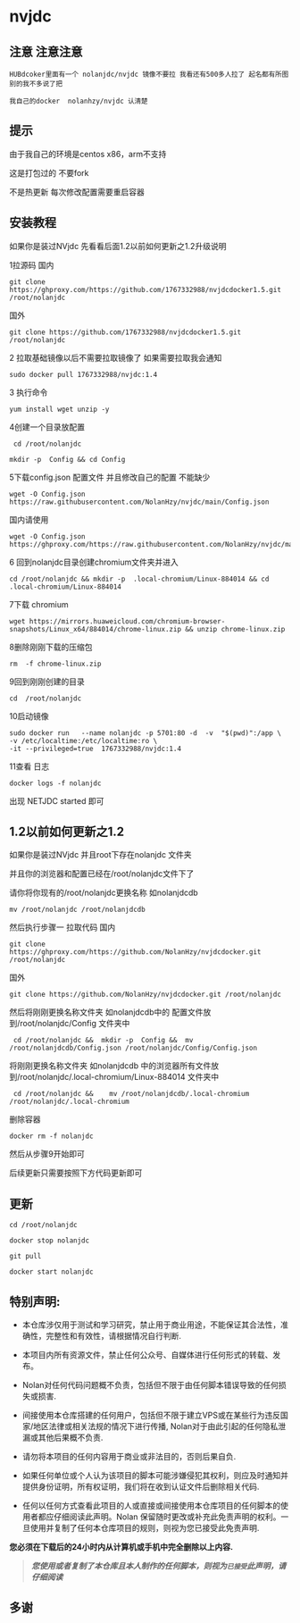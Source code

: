 # nvjdc


## 注意 注意注意
    HUBdcoker里面有一个 nolanjdc/nvjdc 镜像不要拉 我看还有500多人拉了 起名都有所图 别的我不多说了把

    我自己的docker  nolanhzy/nvjdc 认清楚
## 提示

由于我自己的环境是centos x86，arm不支持

这是打包过的 不要fork

不是热更新 每次修改配置需要重启容器


## 安装教程

如果你是装过NVjdc 先看看后面1.2以前如何更新之1.2升级说明

1拉源码
国内
```
git clone https://ghproxy.com/https://github.com/1767332988/nvjdcdocker1.5.git /root/nolanjdc
```
国外
```
git clone https://github.com/1767332988/nvjdcdocker1.5.git /root/nolanjdc
```


2 拉取基础镜像以后不需要拉取镜像了 如果需要拉取我会通知
```
sudo docker pull 1767332988/nvjdc:1.4
```

3 执行命令

```
yum install wget unzip -y
```

4创建一个目录放配置

```
 cd /root/nolanjdc
```
```
mkdir -p  Config && cd Config
```

5下载config.json 配置文件 并且修改自己的配置 不能缺少


```
wget -O Config.json  https://raw.githubusercontent.com/NolanHzy/nvjdc/main/Config.json
```
国内请使用
 ```
wget -O Config.json   https://ghproxy.com/https://raw.githubusercontent.com/NolanHzy/nvjdc/main/Config.json
```

6 回到nolanjdc目录创建chromium文件夹并进入

```
cd /root/nolanjdc && mkdir -p  .local-chromium/Linux-884014 && cd .local-chromium/Linux-884014
```

7下载 chromium 

```
wget https://mirrors.huaweicloud.com/chromium-browser-snapshots/Linux_x64/884014/chrome-linux.zip && unzip chrome-linux.zip
```

8删除刚刚下载的压缩包 

```
rm  -f chrome-linux.zip
```

9回到刚刚创建的目录

```
cd  /root/nolanjdc
```



10启动镜像

```
sudo docker run   --name nolanjdc -p 5701:80 -d  -v  "$(pwd)":/app \
-v /etc/localtime:/etc/localtime:ro \
-it --privileged=true  1767332988/nvjdc:1.4
```

11查看 日志 

```
docker logs -f nolanjdc 
```

  

出现 NETJDC  started 即可 


## 1.2以前如何更新之1.2
如果你是装过NVjdc 并且root下存在nolanjdc 文件夹

并且你的浏览器和配置已经在/root/nolanjdc文件下了


请你将你现有的/root/nolanjdc更换名称 如nolanjdcdb
```
mv /root/nolanjdc /root/nolanjdcdb
```

然后执行步骤一 拉取代码
国内
```
git clone https://ghproxy.com/https://github.com/NolanHzy/nvjdcdocker.git /root/nolanjdc
```
国外
```
git clone https://github.com/NolanHzy/nvjdcdocker.git /root/nolanjdc
```


然后将刚刚更换名称文件夹 如nolanjdcdb中的 配置文件放到/root/nolanjdc/Config 文件夹中
```
 cd /root/nolanjdc &&  mkdir -p  Config &&  mv /root/nolanjdcdb/Config.json /root/nolanjdc/Config/Config.json
```

将刚刚更换名称文件夹 如nolanjdcdb 中的浏览器所有文件放到/root/nolanjdc/.local-chromium/Linux-884014 文件夹中
```
 cd /root/nolanjdc &&    mv /root/nolanjdcdb/.local-chromium /root/nolanjdc/.local-chromium
```

删除容器
```
docker rm -f nolanjdc 
```
然后从步骤9开始即可

后续更新只需要按照下方代码更新即可


## 更新

```
cd /root/nolanjdc
```
```
docker stop nolanjdc
```
```
git pull
```
```
docker start nolanjdc
```


## 特别声明:

* 本仓库涉仅用于测试和学习研究，禁止用于商业用途，不能保证其合法性，准确性，完整性和有效性，请根据情况自行判断.

* 本项目内所有资源文件，禁止任何公众号、自媒体进行任何形式的转载、发布。

* Nolan对任何代码问题概不负责，包括但不限于由任何脚本错误导致的任何损失或损害.

* 间接使用本仓库搭建的任何用户，包括但不限于建立VPS或在某些行为违反国家/地区法律或相关法规的情况下进行传播, Nolan对于由此引起的任何隐私泄漏或其他后果概不负责.

* 请勿将本项目的任何内容用于商业或非法目的，否则后果自负.

* 如果任何单位或个人认为该项目的脚本可能涉嫌侵犯其权利，则应及时通知并提供身份证明，所有权证明，我们将在收到认证文件后删除相关代码.

* 任何以任何方式查看此项目的人或直接或间接使用本仓库项目的任何脚本的使用者都应仔细阅读此声明。Nolan 保留随时更改或补充此免责声明的权利。一旦使用并复制了任何本仓库项目的规则，则视为您已接受此免责声明.

**您必须在下载后的24小时内从计算机或手机中完全删除以上内容.**  </br>
> ***您使用或者复制了本仓库且本人制作的任何脚本，则视为`已接受`此声明，请仔细阅读***

## 多谢

